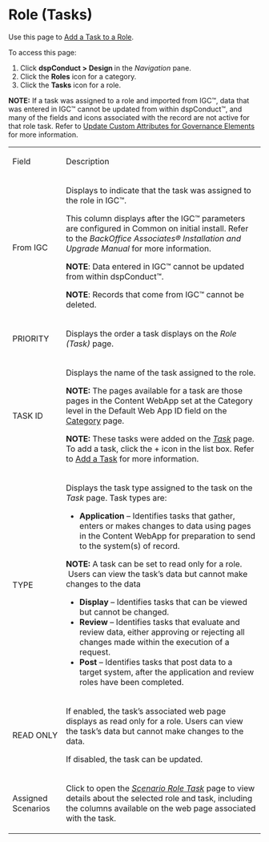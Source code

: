# Role (Tasks)

<div class="use">

Use this page to [Add a Task to a
Role](../Use_Cases/Add_a_Task_to_a_Role.htm).

</div>

To access this page:

1.  Click <span style="font-weight: bold;">dspConduct \> Design
    </span>in the <span style="font-style: italic;">Navigation</span>
    pane.
2.  Click the <span style="font-weight: bold;">Roles</span> icon for a
    category.
3.  Click the <span style="font-weight: bold;">Tasks</span> icon for a
    role.

**NOTE:** If a task was assigned to a role and imported from IGC™, data
that was entered in IGC™ cannot be updated from within dspConduct™, and
many of the fields and icons associated with the record are not active
for that role task. Refer to [Update Custom Attributes for Governance
Elements](../Use_Cases/Update_Custom_Attributes_for_Governance_Elements.htm)
for more information.

<table>
<tbody>
<tr class="odd">
<td><p>Field</p></td>
<td><p>Description</p></td>
</tr>
<tr class="even">
<td><p>From IGC</p></td>
<td><p>Displays to indicate that the task was assigned to the role in IGC™.</p>
<p>This column displays after the IGC™ parameters are configured in Common on initial install. Refer to the <em>BackOffice Associates® Installation and Upgrade Manual</em> for more information.</p>
<p><strong>NOTE</strong>: Data entered in IGC™ cannot be updated from within dspConduct™.</p>
<p><strong>NOTE</strong>: Records that come from IGC™ cannot be deleted.</p></td>
</tr>
<tr class="odd">
<td><p>PRIORITY</p></td>
<td><p>Displays the order a task displays on the <span style="font-style: italic;">Role (Task)</span> page.</p></td>
</tr>
<tr class="even">
<td><p>TASK ID</p></td>
<td><p>Displays the name of the task assigned to the role.</p>
<p><strong>NOTE:</strong> The pages available for a task are those pages in the Content WebApp set at the Category level in the Default Web App ID field on the <a href="Category_H.htm">Category</a> page.</p>
<p><strong>NOTE:</strong> These tasks were added on the <span style="font-style: italic;"><a href="Task_H.htm">Task</a></span> page. To add a task, click the + icon in the list box. Refer to <a href="../Use_Cases/Add_a_Task.htm">Add a Task</a> for more information.</p></td>
</tr>
<tr class="odd">
<td><p>TYPE</p></td>
<td><p>Displays the task type assigned to the task on the <span style="font-style: italic;">Task</span> page. Task types are:</p>
<ul>
<li><span style="font-weight: bold;">Application</span> – Identifies tasks that gather, enters or makes changes to data using pages in the Content WebApp for preparation to send to the system(s) of record.</li>
</ul>
<p><strong>NOTE:</strong> A task can be set to read only for a role.  Users can view the task’s data but cannot make changes to the data</p>
<ul>
<li><span style="font-weight: bold;">Display</span> – Identifies tasks that can be viewed but cannot be changed.</li>
<li><span style="font-weight: bold;">Review</span> – Identifies tasks that evaluate and review data, either approving or rejecting all changes made within the execution of a request.</li>
<li><span style="font-weight: bold;">Post</span> – Identifies tasks that post data to a target system, after the application and review roles have been completed.</li>
</ul></td>
</tr>
<tr class="even">
<td><p>READ ONLY</p></td>
<td><p>If enabled, the task’s associated web page displays as read only for a role. Users can view the task’s data but cannot make changes to the data.</p>
<p>If disabled, the task can be updated.</p></td>
</tr>
<tr class="odd">
<td><p>Assigned Scenarios</p></td>
<td><p>Click to open the <span style="font-style: italic;"><a href="Scenario_Role_Task_H.htm">Scenario Role Task</a></span> page to view details about the selected role and task, including the columns available on the web page associated with the task.</p></td>
</tr>
</tbody>
</table>
